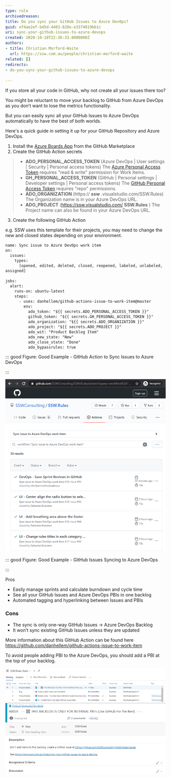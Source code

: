 ```yaml
---
type: rule
archivedreason: 
title: Do you sync your GitHub Issues to Azure DevOps?
guid: ef4ae2ef-b45d-4403-820e-e3374019bb1c
uri: sync-your-github-issues-to-azure-devops
created: 2020-10-18T22:36:33.0000000Z
authors:
- title: Christian Morford-Waite
  url: https://ssw.com.au/people/christian-morford-waite
related: []
redirects:
- do-you-sync-your-github-issues-to-azure-devops

---
```


If you store all your code in GitHub, why not create all your issues there too?

You might be reluctant to move your backlog to GitHub from Azure DevOps as you don’t want to lose the metrics functionality. 

But you can easily sync all your GitHub Issues to Azure DevOps automatically to have the best of both worlds.


<!--endintro-->

Here's a quick guide in setting it up for your GitHub Repository and Azure DevOps.

1. Install the [Azure Boards App](https://github.com/marketplace/azure-boards) from the GitHub Marketplace
2. Create the GitHub Action secrets


> * **ADO\_PERSONAL\_ACCESS\_TOKEN** (Azure DevOps | User settings | Security | Personal access tokens)
> The [Azure Personal Access Token](https://docs.microsoft.com/en-us/azure/devops/organizations/accounts/use-personal-access-tokens-to-authenticate) requires "read & write" permission for Work Items.
> * **GH\_PERSONAL\_ACCESS\_TOKEN** (GitHub | Personal settings | Developer settings | Personal access tokens)
> The [GitHub Personal Access Token](https://help.github.com/en/enterprise/2.17/user/github/authenticating-to-github/creating-a-personal-access-token-for-the-command-line) requires "repo" permissions.
> * **ADO\_ORGANIZATION** (https:// **ssw** .visualstudio.com/SSW.Rules)
> The Organization name is in your Azure DevOps URL.
> * **ADO\_PROJECT** (https://ssw.visualstudio.com/ **SSW.Rules** )
> The Project name can also be found in your Azure DevOps URL.


3. Create the following GitHub Action

e.g. SSW uses this template for their projects, you may need to change the new and closed states depending on your environment.



```
name: Sync issue to Azure DevOps work item
on:
  issues:
    types:
      [opened, edited, deleted, closed, reopened, labeled, unlabeled, assigned]

jobs:
  alert:
    runs-on: ubuntu-latest
    steps:
      - uses: danhellem/github-actions-issue-to-work-item@master
        env:
          ado_token: "${{ secrets.ADO_PERSONAL_ACCESS_TOKEN }}"
          github_token: "${{ secrets.GH_PERSONAL_ACCESS_TOKEN }}"
          ado_organization: "${{ secrets.ADO_ORGANIZATION }}"
          ado_project: "${{ secrets.ADO_PROJECT }}"
          ado_wit: "Product Backlog Item"
          ado_new_state: "New"
          ado_close_state: "Done"
          ado_bypassrules: true
```




::: good
Figure: Good Example - GitHub Action to Sync Issues to Azure DevOps

:::

![](GitHub-Issues-Syncing-to-AzDevOps.png)

::: good
Figure: Good Example - GitHub Issues Syncing to Azure DevOps


:::

Pros

* Easily manage sprints and calculate burndown and cycle time
* See all your GitHub Issues and Azure DevOps PBIs in one backlog
* Automated tagging and hyperlinking between Issues and PBIs


### Cons


* The sync is only one-way GitHub Issues -&gt; Azure DevOps Backlog
* It won’t sync existing GitHub Issues unless they are updated

 
More information about this GitHub Action can be found here https://github.com/danhellem/github-actions-issue-to-work-item

To avoid people adding PBI to the Azure DevOps, you should add a PBI at the top of your backlog.

![](GitHub-PBI-Backlog.png)
![](GitHub-PBI-Backlog-Text.png)
